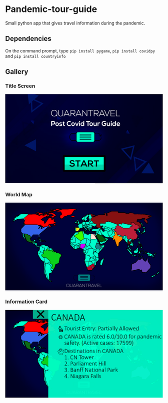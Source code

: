 # Pandemic-tour-guide
Small python app that gives travel information during the pandemic.


## Dependencies
On the command prompt, type `pip install pygame`, `pip install covidpy` and `pip install countryinfo`

## Gallery

### Title Screen
![Image of Title Screen](https://github.com/andy-liuu/Pandemic-tour-guide/blob/main/Gallery/menuscreen.png)

### World Map
![Image of World Map](https://github.com/andy-liuu/Pandemic-tour-guide/blob/main/Gallery/worldview.png)

### Information Card
![Image of information card](https://github.com/andy-liuu/Pandemic-tour-guide/blob/main/Gallery/infocard.png)
